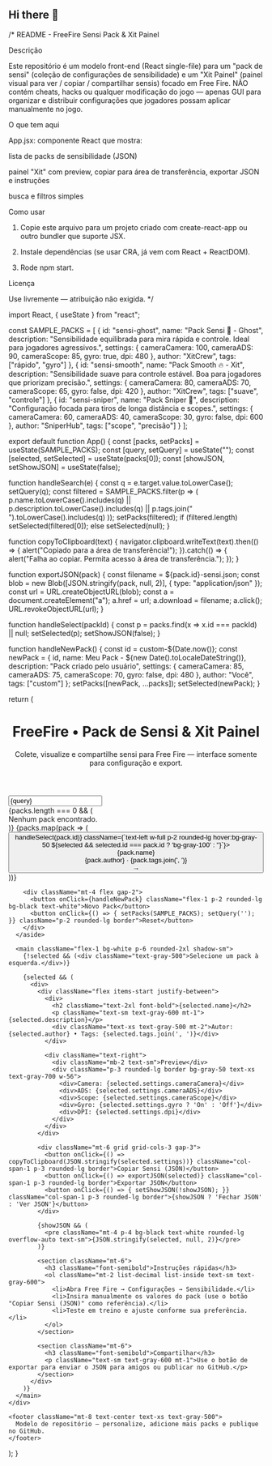 ## Hi there 👋
/* README - FreeFire Sensi Pack & Xit Painel

Descrição

Este repositório é um modelo front-end (React single-file) para um "pack de sensi" (coleção de configurações de sensibilidade) e um "Xit Painel" (painel visual para ver / copiar / compartilhar sensis) focado em Free Fire. NÃO contém cheats, hacks ou qualquer modificação do jogo — apenas GUI para organizar e distribuir configurações que jogadores possam aplicar manualmente no jogo.

O que tem aqui

App.jsx: componente React que mostra:

lista de packs de sensibilidade (JSON)

painel "Xit" com preview, copiar para área de transferência, exportar JSON e instruções

busca e filtros simples



Como usar

1. Copie este arquivo para um projeto criado com create-react-app ou outro bundler que suporte JSX.


2. Instale dependências (se usar CRA, já vem com React + ReactDOM).


3. Rode npm start.



Licença

Use livremente — atribuição não exigida. */

import React, { useState } from "react";

const SAMPLE_PACKS = [ { id: "sensi-ghost", name: "Pack Sensi 👻 - Ghost", description: "Sensibilidade equilibrada para mira rápida e controle. Ideal para jogadores agressivos.", settings: { cameraCamera: 100, cameraADS: 90, cameraScope: 85, gyro: true, dpi: 480 }, author: "XitCrew", tags: ["rápido", "gyro"] }, { id: "sensi-smooth", name: "Pack Smooth 🔥 - Xit", description: "Sensibilidade suave para controle estável. Boa para jogadores que priorizam precisão.", settings: { cameraCamera: 80, cameraADS: 70, cameraScope: 65, gyro: false, dpi: 420 }, author: "XitCrew", tags: ["suave", "controle"] }, { id: "sensi-sniper", name: "Pack Sniper 🎯", description: "Configuração focada para tiros de longa distância e scopes.", settings: { cameraCamera: 60, cameraADS: 40, cameraScope: 30, gyro: false, dpi: 600 }, author: "SniperHub", tags: ["scope", "precisão"] } ];

export default function App() { const [packs, setPacks] = useState(SAMPLE_PACKS); const [query, setQuery] = useState(""); const [selected, setSelected] = useState(packs[0]); const [showJSON, setShowJSON] = useState(false);

function handleSearch(e) { const q = e.target.value.toLowerCase(); setQuery(q); const filtered = SAMPLE_PACKS.filter(p => ( p.name.toLowerCase().includes(q) || p.description.toLowerCase().includes(q) || p.tags.join(" ").toLowerCase().includes(q) )); setPacks(filtered); if (filtered.length) setSelected(filtered[0]); else setSelected(null); }

function copyToClipboard(text) { navigator.clipboard.writeText(text).then(() => { alert("Copiado para a área de transferência!"); }).catch(() => { alert("Falha ao copiar. Permita acesso à área de transferência."); }); }

function exportJSON(pack) { const filename = ${pack.id}-sensi.json; const blob = new Blob([JSON.stringify(pack, null, 2)], { type: "application/json" }); const url = URL.createObjectURL(blob); const a = document.createElement("a"); a.href = url; a.download = filename; a.click(); URL.revokeObjectURL(url); }

function handleSelect(packId) { const p = packs.find(x => x.id === packId) || null; setSelected(p); setShowJSON(false); }

function handleNewPack() { const id = custom-${Date.now()}; const newPack = { id, name: Meu Pack - ${new Date().toLocaleDateString()}, description: "Pack criado pelo usuário", settings: { cameraCamera: 85, cameraADS: 75, cameraScope: 70, gyro: false, dpi: 480 }, author: "Você", tags: ["custom"] }; setPacks([newPack, ...packs]); setSelected(newPack); }

return ( <div className="min-h-screen p-6 bg-gradient-to-b from-gray-50 to-gray-100 font-sans"> <div className="max-w-4xl mx-auto"> <header className="mb-6"> <h1 className="text-3xl font-extrabold">FreeFire • Pack de Sensi & Xit Painel</h1> <p className="text-sm text-gray-600 mt-1">Colete, visualize e compartilhe sensi para Free Fire — interface somente para configuração e export.</p> </header>

<div className="flex gap-6">
      <aside className="w-1/3 bg-white p-4 rounded-2xl shadow-sm">
        <div className="mb-3">
          <input
            value={query}
            onChange={handleSearch}
            placeholder="Pesquisar packs, tags..."
            className="w-full p-2 rounded-md border"
          />
        </div>
        <div className="space-y-2 max-h-72 overflow-auto">
          {packs.length === 0 && (<div className="text-sm text-gray-500">Nenhum pack encontrado.</div>)}
          {packs.map(pack => (
            <button key={pack.id} onClick={() => handleSelect(pack.id)} className={`text-left w-full p-2 rounded-lg hover:bg-gray-50 ${selected && selected.id === pack.id ? 'bg-gray-100' : ''}`}>
              <div className="flex items-center justify-between">
                <div>
                  <div className="font-medium">{pack.name}</div>
                  <div className="text-xs text-gray-500">{pack.author} · {pack.tags.join(', ')}</div>
                </div>
                <div className="text-xs text-gray-400">→</div>
              </div>
            </button>
          ))}
        </div>

        <div className="mt-4 flex gap-2">
          <button onClick={handleNewPack} className="flex-1 p-2 rounded-lg bg-black text-white">Novo Pack</button>
          <button onClick={() => { setPacks(SAMPLE_PACKS); setQuery(''); }} className="p-2 rounded-lg border">Reset</button>
        </div>
      </aside>

      <main className="flex-1 bg-white p-6 rounded-2xl shadow-sm">
        {!selected && (<div className="text-gray-500">Selecione um pack à esquerda.</div>)}

        {selected && (
          <div>
            <div className="flex items-start justify-between">
              <div>
                <h2 className="text-2xl font-bold">{selected.name}</h2>
                <p className="text-sm text-gray-600 mt-1">{selected.description}</p>
                <div className="text-xs text-gray-500 mt-2">Autor: {selected.author} • Tags: {selected.tags.join(', ')}</div>
              </div>

              <div className="text-right">
                <div className="mb-2 text-sm">Preview</div>
                <div className="p-3 rounded-lg border bg-gray-50 text-xs text-gray-700 w-56">
                  <div>Camera: {selected.settings.cameraCamera}</div>
                  <div>ADS: {selected.settings.cameraADS}</div>
                  <div>Scope: {selected.settings.cameraScope}</div>
                  <div>Gyro: {selected.settings.gyro ? 'On' : 'Off'}</div>
                  <div>DPI: {selected.settings.dpi}</div>
                </div>
              </div>
            </div>

            <div className="mt-6 grid grid-cols-3 gap-3">
              <button onClick={() => copyToClipboard(JSON.stringify(selected.settings))} className="col-span-1 p-3 rounded-lg border">Copiar Sensi (JSON)</button>
              <button onClick={() => exportJSON(selected)} className="col-span-1 p-3 rounded-lg border">Exportar JSON</button>
              <button onClick={() => { setShowJSON(!showJSON); }} className="col-span-1 p-3 rounded-lg border">{showJSON ? 'Fechar JSON' : 'Ver JSON'}</button>
            </div>

            {showJSON && (
              <pre className="mt-4 p-4 bg-black text-white rounded-lg overflow-auto text-sm">{JSON.stringify(selected, null, 2)}</pre>
            )}

            <section className="mt-6">
              <h3 className="font-semibold">Instruções rápidas</h3>
              <ol className="mt-2 list-decimal list-inside text-sm text-gray-600">
                <li>Abra Free Fire → Configurações → Sensibilidade.</li>
                <li>Insira manualmente os valores do pack (use o botão "Copiar Sensi (JSON)" como referência).</li>
                <li>Teste em treino e ajuste conforme sua preferência.</li>
              </ol>
            </section>

            <section className="mt-6">
              <h3 className="font-semibold">Compartilhar</h3>
              <p className="text-sm text-gray-600 mt-1">Use o botão de exportar para enviar o JSON para amigos ou publicar no GitHub.</p>
            </section>
          </div>
        )}
      </main>
    </div>

    <footer className="mt-8 text-center text-xs text-gray-500">
      Modelo de repositório — personalize, adicione mais packs e publique no GitHub.
    </footer>
  </div>
</div>

); }


<!--
**kaioxzz7/kaioxzz7** is a ✨ _special_ ✨ repository because its `README.md` (this file) appears on your GitHub profile.

Here are some ideas to get you started:

- 🔭 I’m currently working on ...
- 🌱 I’m currently learning ...
- 👯 I’m looking to collaborate on ...
- 🤔 I’m looking for help with ...
- 💬 Ask me about ...
- 📫 How to reach me: ...
- 😄 Pronouns: ...
- ⚡ Fun fact: ...
-->
